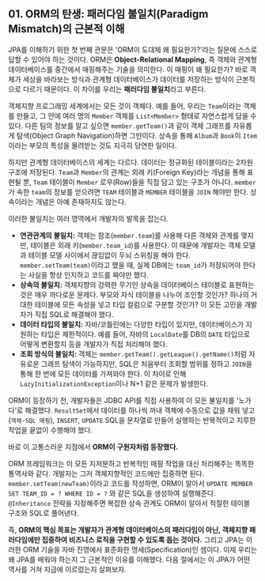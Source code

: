 ## 01. ORM의 탄생: 패러다임 불일치(Paradigm Mismatch)의 근본적 이해

JPA를 이해하기 위한 첫 번째 관문은 'ORM이 도대체 왜 필요한가?'라는 질문에 스스로 답할 수 있어야 하는 것이다. ORM은 **Object-Relational Mapping**, 즉 객체와 관계형 데이터베이스를 중간에서 매핑해주는 기술을 의미한다. 이 매핑이 왜 필요한가? 바로 객체가 세상을 바라보는 방식과 관계형 데이터베이스가 데이터를 저장하는 방식이 근본적으로 다르기 때문이다. 이 차이를 우리는 **패러다임 불일치**라고 부른다.

객체지향 프로그래밍 세계에서는 모든 것이 객체다. 예를 들어, 우리는 `Team`이라는 객체를 만들고, 그 안에 여러 명의 `Member` 객체를 `List<Member>` 형태로 자연스럽게 담을 수 있다. 다른 팀의 정보를 알고 싶으면 `member.getTeam()`과 같이 객체 그래프를 자유롭게 탐색(Object Graph Navigation)하면 그만이다. 상속을 통해 `Album`과 `Book`이 `Item`이라는 부모의 특성을 물려받는 것도 지극히 당연한 일이다.

하지만 관계형 데이터베이스의 세계는 다르다. 데이터는 정규화된 테이블이라는 2차원 구조에 저장된다. `Team`과 `Member`의 관계는 외래 키(Foreign Key)라는 개념을 통해 표현될 뿐, `Team` 테이블이 `Member` 로우(Row)들을 직접 담고 있는 구조가 아니다. `member`가 속한 `team`의 정보를 얻으려면 `TEAM` 테이블과 `MEMBER` 테이블을 `JOIN` 해야만 한다. 상속이라는 개념은 아예 존재하지도 않는다.

이러한 불일치는 여러 영역에서 개발자의 발목을 잡는다.

* **연관관계의 불일치:** 객체는 참조(`member.team`)를 사용해 다른 객체와 관계를 맺지만, 테이블은 외래 키(`member.team_id`)를 사용한다. 이 때문에 개발자는 객체 모델과 테이블 모델 사이에서 끊임없이 두뇌 스위칭을 해야 한다. `member.setTeam(team)`이라고 했을 때, 실제 DB에는 `team_id`가 저장되어야 한다는 사실을 항상 인지하고 코드를 짜야만 했다.
* **상속의 불일치:** 객체지향의 강력한 무기인 상속을 데이터베이스 테이블로 표현하는 것은 매우 까다로운 문제다. 부모와 자식 테이블을 나누어 조인할 것인가? 하나의 거대한 테이블에 모든 속성을 넣고 타입 컬럼으로 구분할 것인가? 이 모든 고민을 개발자가 직접 SQL로 해결해야 했다.
* **데이터 타입의 불일치:** 자바/코틀린에는 다양한 타입이 있지만, 데이터베이스가 지원하는 타입은 제한적이다. 예를 들어, 자바의 `LocalDate`를 DB의 `DATE` 타입으로 어떻게 변환할지 등을 개발자가 직접 처리해야 했다.
* **조회 방식의 불일치:** 객체는 `member.getTeam().getLeague().getName()`처럼 자유로운 그래프 탐색이 가능하지만, SQL은 처음부터 조회할 범위를 정하고 `JOIN`을 통해 한 번에 모든 데이터를 가져와야 한다. 이 차이로 인해 `LazyInitializationException`이나 N+1 같은 문제가 발생한다.

ORM이 등장하기 전, 개발자들은 JDBC API를 직접 사용하여 이 모든 불일치를 '노가다'로 해결했다. `ResultSet`에서 데이터를 하나씩 꺼내 객체에 수동으로 값을 채워 넣고(`객체-SQL 매핑`), `INSERT`, `UPDATE` SQL을 문자열로 만들어 실행하는 반복적이고 지루한 작업을 끝없이 수행해야 했다.

바로 이 고통스러운 지점에서 **ORM이 구원자처럼 등장했다.**

ORM 프레임워크는 이 모든 지저분하고 반복적인 매핑 작업을 대신 처리해주는 똑똑한 통역사와 같다. 개발자는 그저 객체지향적인 코드에만 집중하면 된다. `member.setTeam(newTeam)`이라고 코드를 작성하면, ORM이 알아서 `UPDATE MEMBER SET TEAM_ID = ? WHERE ID = ?` 와 같은 SQL을 생성하여 실행해준다. `@Inheritance` 전략을 지정해주면 복잡한 상속 관계도 ORM이 알아서 적절한 테이블 구조와 SQL로 풀어낸다.

즉, **ORM의 핵심 목표는 개발자가 관계형 데이터베이스의 패러다임이 아닌, 객체지향 패러다임에만 집중하여 비즈니스 로직을 구현할 수 있도록 돕는 것이다.** 그리고 JPA는 이러한 ORM 기술을 자바 진영에서 표준화한 명세(Specification)인 셈이다. 이제 우리는 왜 JPA를 배워야 하는지 그 근본적인 이유를 이해했다. 다음 절에서는 이 JPA가 어떤 역사를 거쳐 지금에 이르렀는지 살펴보자.